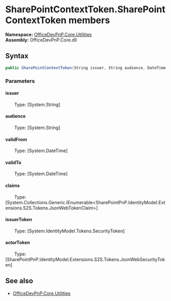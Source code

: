 # SharePointContextToken.SharePointContextToken members 
**Namespace:** [OfficeDevPnP.Core.Utilities](OfficeDevPnP.Core.Utilities.md)  
**Assembly:** OfficeDevPnP.Core.dll  
## Syntax
```C#
public SharePointContextToken(String issuer, String audience, DateTime validFrom, DateTime validTo, IEnumerable<JsonWebTokenClaim> claims, SecurityToken issuerToken, JsonWebSecurityToken actorToken)
```
### Parameters
#### issuer
&emsp;&emsp;Type: [System.String] 
#### 
#### audience
&emsp;&emsp;Type: [System.String] 
#### 
#### validFrom
&emsp;&emsp;Type: [System.DateTime] 
#### 
#### validTo
&emsp;&emsp;Type: [System.DateTime] 
#### 
#### claims
&emsp;&emsp;Type: [System.Collections.Generic.IEnumerable<SharePointPnP.IdentityModel.Extensions.S2S.Tokens.JsonWebTokenClaim>] 
#### 
#### issuerToken
&emsp;&emsp;Type: [System.IdentityModel.Tokens.SecurityToken] 
#### 
#### actorToken
&emsp;&emsp;Type: [SharePointPnP.IdentityModel.Extensions.S2S.Tokens.JsonWebSecurityToken] 
#### 
## See also
- [OfficeDevPnP.Core.Utilities](OfficeDevPnP.Core.Utilities.md)

